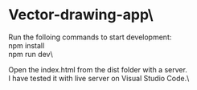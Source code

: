 # Vector-drawing-app\

Run the folloing commands to start development:\
    npm install\
    npm run dev\

Open the index.html from the dist folder with a server.\
I have tested it with live server on Visual Studio Code.\

